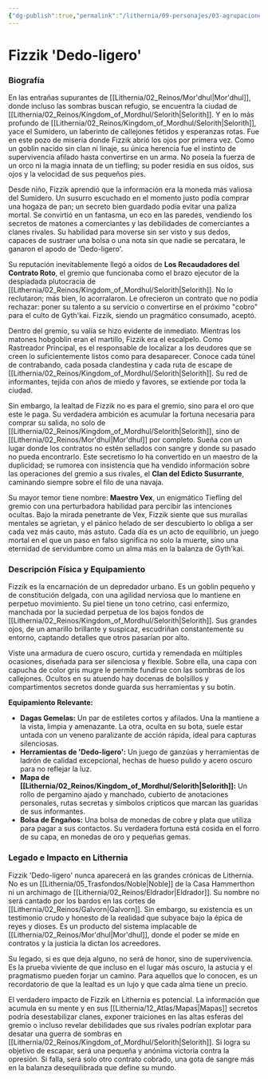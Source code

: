 ```yaml
---
{"dg-publish":true,"permalink":"/lithernia/09-personajes/03-agrupaciones/los-recaudadores-del-contrato-roto/fizzik-dedo-ligero/","tags":["[lithernia","personajes","Gremio","Pícaro","Goblin","Mor'dhul"]}
---
```


# Fizzik 'Dedo-ligero'

### Biografía

En las entrañas supurantes de [[Lithernia/02_Reinos/Mor'dhul\|Mor'dhul]], donde incluso las sombras buscan refugio, se encuentra la ciudad de [[Lithernia/02_Reinos/Kingdom_of_Mordhul/Selorith\|Selorith]]. Y en lo más profundo de [[Lithernia/02_Reinos/Kingdom_of_Mordhul/Selorith\|Selorith]], yace el Sumidero, un laberinto de callejones fétidos y esperanzas rotas. Fue en este pozo de miseria donde Fizzik abrió los ojos por primera vez. Como un goblin nacido sin clan ni linaje, su única herencia fue el instinto de supervivencia afilado hasta convertirse en un arma. No poseía la fuerza de un orco ni la magia innata de un tiefling; su poder residía en sus oídos, sus ojos y la velocidad de sus pequeños pies.

Desde niño, Fizzik aprendió que la información era la moneda más valiosa del Sumidero. Un susurro escuchado en el momento justo podía comprar una hogaza de pan; un secreto bien guardado podía evitar una paliza mortal. Se convirtió en un fantasma, un eco en las paredes, vendiendo los secretos de matones a comerciantes y las debilidades de comerciantes a clanes rivales. Su habilidad para moverse sin ser visto y sus dedos, capaces de sustraer una bolsa o una nota sin que nadie se percatara, le ganaron el apodo de 'Dedo-ligero'.

Su reputación inevitablemente llegó a oídos de **Los Recaudadores del Contrato Roto**, el gremio que funcionaba como el brazo ejecutor de la despiadada plutocracia de [[Lithernia/02_Reinos/Kingdom_of_Mordhul/Selorith\|Selorith]]. No lo reclutaron; más bien, lo acorralaron. Le ofrecieron un contrato que no podía rechazar: poner su talento a su servicio o convertirse en el próximo "cobro" para el culto de Gyth'kai. Fizzik, siendo un pragmático consumado, aceptó.

Dentro del gremio, su valía se hizo evidente de inmediato. Mientras los matones hobgoblin eran el martillo, Fizzik era el escalpelo. Como Rastreador Principal, es el responsable de localizar a los deudores que se creen lo suficientemente listos como para desaparecer. Conoce cada túnel de contrabando, cada posada clandestina y cada ruta de escape de [[Lithernia/02_Reinos/Kingdom_of_Mordhul/Selorith\|Selorith]]. Su red de informantes, tejida con años de miedo y favores, se extiende por toda la ciudad.

Sin embargo, la lealtad de Fizzik no es para el gremio, sino para el oro que este le paga. Su verdadera ambición es acumular la fortuna necesaria para comprar su salida, no solo de [[Lithernia/02_Reinos/Kingdom_of_Mordhul/Selorith\|Selorith]], sino de [[Lithernia/02_Reinos/Mor'dhul\|Mor'dhul]] por completo. Sueña con un lugar donde los contratos no estén sellados con sangre y donde su pasado no pueda encontrarlo. Este secretismo lo ha convertido en un maestro de la duplicidad; se rumorea con insistencia que ha vendido información sobre las operaciones del gremio a sus rivales, el **Clan del Edicto Susurrante**, caminando siempre sobre el filo de una navaja.

Su mayor temor tiene nombre: **Maestro Vex**, un enigmático Tiefling del gremio con una perturbadora habilidad para percibir las intenciones ocultas. Bajo la mirada penetrante de Vex, Fizzik siente que sus murallas mentales se agrietan, y el pánico helado de ser descubierto lo obliga a ser cada vez más cauto, más astuto. Cada día es un acto de equilibrio, un juego mortal en el que un paso en falso significa no solo la muerte, sino una eternidad de servidumbre como un alma más en la balanza de Gyth'kai.

### Descripción Física y Equipamiento

Fizzik es la encarnación de un depredador urbano. Es un goblin pequeño y de constitución delgada, con una agilidad nerviosa que lo mantiene en perpetuo movimiento. Su piel tiene un tono cetrino, casi enfermizo, manchada por la suciedad perpetua de los bajos fondos de [[Lithernia/02_Reinos/Kingdom_of_Mordhul/Selorith\|Selorith]]. Sus grandes ojos, de un amarillo brillante y suspicaz, escudriñan constantemente su entorno, captando detalles que otros pasarían por alto.

Viste una armadura de cuero oscuro, curtida y remendada en múltiples ocasiones, diseñada para ser silenciosa y flexible. Sobre ella, una capa con capucha de color gris mugre le permite fundirse con las sombras de los callejones. Ocultos en su atuendo hay docenas de bolsillos y compartimentos secretos donde guarda sus herramientas y su botín.

**Equipamiento Relevante:**
*   **Dagas Gemelas:** Un par de estiletes cortos y afilados. Una la mantiene a la vista, limpia y amenazante. La otra, oculta en su bota, suele estar untada con un veneno paralizante de acción rápida, ideal para capturas silenciosas.
*   **Herramientas de 'Dedo-ligero':** Un juego de ganzúas y herramientas de ladrón de calidad excepcional, hechas de hueso pulido y acero oscuro para no reflejar la luz.
*   **Mapa de [[Lithernia/02_Reinos/Kingdom_of_Mordhul/Selorith\|Selorith]]:** Un rollo de pergamino ajado y manchado, cubierto de anotaciones personales, rutas secretas y símbolos crípticos que marcan las guaridas de sus informantes.
*   **Bolsa de Engaños:** Una bolsa de monedas de cobre y plata que utiliza para pagar a sus contactos. Su verdadera fortuna está cosida en el forro de su capa, en monedas de oro y pequeñas gemas.

### Legado e Impacto en Lithernia

Fizzik 'Dedo-ligero' nunca aparecerá en las grandes crónicas de Lithernia. No es un [[Lithernia/05_Trasfondos/Noble\|Noble]] de la Casa Hammerthon ni un archimago de [[Lithernia/02_Reinos/Eldrador\|Eldrador]]. Su nombre no será cantado por los bardos en las cortes de [[Lithernia/02_Reinos/Galvorn\|Galvorn]]. Sin embargo, su existencia es un testimonio crudo y honesto de la realidad que subyace bajo la épica de reyes y dioses. Es un producto del sistema implacable de [[Lithernia/02_Reinos/Mor'dhul\|Mor'dhul]], donde el poder se mide en contratos y la justicia la dictan los acreedores.

Su legado, si es que deja alguno, no será de honor, sino de supervivencia. Es la prueba viviente de que incluso en el lugar más oscuro, la astucia y el pragmatismo pueden forjar un camino. Para aquellos que lo conocen, es un recordatorio de que la lealtad es un lujo y que cada alma tiene un precio.

El verdadero impacto de Fizzik en Lithernia es potencial. La información que acumula en su mente y en sus [[Lithernia/12_Atlas/Mapas\|Mapas]] secretos podría desestabilizar clanes, exponer traiciones en las altas esferas del gremio o incluso revelar debilidades que sus rivales podrían explotar para desatar una guerra de sombras en [[Lithernia/02_Reinos/Kingdom_of_Mordhul/Selorith\|Selorith]]. Si logra su objetivo de escapar, será una pequeña y anónima victoria contra la opresión. Si falla, será solo otro contrato cobrado, una gota de sangre más en la balanza desequilibrada que define su mundo.
